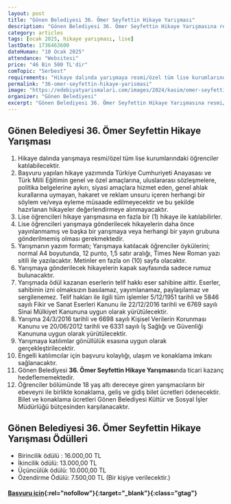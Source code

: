 ```yaml
---
layout: post
title: "Gönen Belediyesi 36. Ömer Seyfettin Hikaye Yarışması"
description: "Gönen Belediyesi 36. Ömer Seyfettin Hikaye Yarışmasına resmi/özel tüm lise kurumlarındaki öğrenciler katılabilir"
category: articles
tags: [ocak 2025, hikaye yarışması, lise]
lastDate: 1736463600
dateHuman: "10 Ocak 2025"
attendance: "Websitesi"
price: "46 Bin 500 TL'dir"
comTopic: "Serbest"
requirements: "Hikaye dalında yarışmaya resmi/özel tüm lise kurumlarındaki öğrenciler katılabilecektir"
permalink: "36-omer-seyfettin-hikaye-yarismasi"
image: "https://edebiyatyarismalari.com/images/2024/kasim/omer-seyfettin-hikaye-yarismasi.webp"
organizer: "Gönen Belediyesi"
excerpt: "Gönen Belediyesi 36. Ömer Seyfettin Hikaye Yarışmasına resmi/özel tüm lise kurumlarındaki öğrenciler katılabilir"
---
```


## Gönen Belediyesi 36. Ömer Seyfettin Hikaye Yarışması

1. Hikaye dalında yarışmaya resmi/özel tüm lise kurumlarındaki öğrenciler katılabilecektir.
2. Başvuru yapılan hikaye yazımında Türkiye Cumhuriyeti Anayasası ve Türk Milli Eğitimin genel ve özel amaçlarına, uluslararası sözleşmelere, politika belgelerine aykırı, siyasi amaçlara hizmet eden, genel ahlak kurallarına uymayan, hakaret ve reklam unsuru içeren herhangi bir söylem ve/veya eyleme müsaade edilmeyecektir ve bu şekilde hazırlanan hikayeler değerlendirmeye alınmayacaktır.
3. Lise öğrencileri hikaye yarışmasına en fazla bir (1) hikaye ile katılabilirler.
4. Lise öğrencileri yarışmaya gönderilecek hikayelerin daha önce yayınlanmamış ve başka bir yarışmaya veya herhangi bir yayın grubuna gönderilmemiş olması gerekmektedir.
5. Yarışmanın yazım formatı; Yarışmaya katılacak öğrenciler öykülerini; normal A4 boyutunda, 12 punto, 1,5 satır aralığı, Times New Roman yazı sitili ile yazılacaktır. Metinler en fazla on (10) sayfa olacaktır.
6. Yarışmaya gönderilecek hikayelerin kapak sayfasında sadece rumuz bulunacaktır.
7. Yarışmada ödül kazanan eserlerin telif hakkı eser sahibine aittir. Eserler, sahibinin izni olmaksızın basılamaz, yayımlanamaz, paylaşılamaz ve sergilenemez. Telif hakları ile ilgili tüm işlemler 5/12/1951 tarihli ve 5846 sayılı Fikir ve Sanat Eserleri Kanunu ile 22/12/2016 tarihli ve 6769 sayılı Sinai Mülkiyet Kanununa uygun olarak yürütülecektir.
8. Yarışma 24/3/2016 tarihli ve 6698 sayılı Kişisel Verilerin Korunması Kanunu ve 20/06/2012 tarihli ve 6331 sayılı İş Sağlığı ve Güvenliği Kanununa uygun olarak yürütülecektir.
9. Yarışmaya katılımlar gönüllülük esasına uygun olarak gerçekleştirilecektir.
10. Engelli katılımcılar için başvuru kolaylığı, ulaşım ve konaklama imkanı sağlanacaktır.
11. Gönen Belediyesi **36. Ömer Seyfettin Hikaye Yarışması**nda ticari kazanç hedeflememektedir.
12. Öğrenciler bölümünde 18 yaş altı dereceye giren yarışmacıların bir ebeveyni ile birlikte konaklama, geliş ve gidiş bilet ücretleri ödenecektir. Bilet ve konaklama ücretleri Gönen Belediyesi Kültür ve Sosyal İşler Müdürlüğü bütçesinden karşılanacaktır.

## Gönen Belediyesi 36. Ömer Seyfettin Hikaye Yarışması Ödülleri

- Birincilik ödülü : 16.000,00 TL
- İkincilik ödülü: 13.000,00 TL
- Üçüncülük ödülü: 10.000,00 TL
- Özendirme Ödülü: 7.500,00 TL (Bir kişiye verilecektir.)

#### [Başvuru için](https://omerseyfettin.gen.tr/?ref=edebiyatyarismalari.com){:rel="nofollow"}{:target="_blank"}{:class="gtag"}